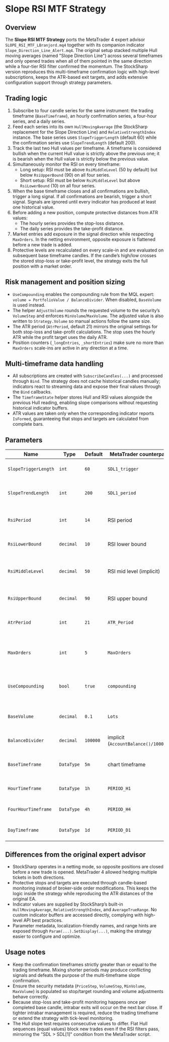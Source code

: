 # Slope RSI MTF Strategy

## Overview
The **Slope RSI MTF Strategy** ports the MetaTrader 4 expert advisor `SLOPE_RSI_MTF_LBranjord.mq4` together with its companion indicator `Slope_Direction_Line_Alert.mq4`. The original setup stacked multiple Hull moving averages (named "Slope Direction Line") across several timeframes and only opened trades when all of them pointed in the same direction while a four-tier RSI filter confirmed the momentum. The StockSharp version reproduces this multi-timeframe confirmation logic with high-level subscriptions, keeps the ATR-based exit targets, and adds extensive configuration support through strategy parameters.

## Trading logic
1. Subscribe to four candle series for the same instrument: the trading timeframe (`BaseTimeframe`), an hourly confirmation series, a four-hour series, and a daily series.
2. Feed each series into its own `HullMovingAverage` (the StockSharp replacement for the Slope Direction Line) and `RelativeStrengthIndex` instance. The base series uses `SlopeTriggerLength` (default 60) while the confirmation series use `SlopeTrendLength` (default 200).
3. Track the last two Hull values per timeframe. A timeframe is considered bullish when the current Hull value is strictly above the previous one; it is bearish when the Hull value is strictly below the previous value.
4. Simultaneously monitor the RSI on every timeframe:
   - Long setup: RSI must be above `RsiMiddleLevel` (50 by default) but below `RsiUpperBound` (90) on all four series.
   - Short setup: RSI must be below `RsiMiddleLevel` but above `RsiLowerBound` (10) on all four series.
5. When the base timeframe closes and all confirmations are bullish, trigger a long signal. If all confirmations are bearish, trigger a short signal. Signals are ignored until every indicator has produced at least one historical value.
6. Before adding a new position, compute protective distances from ATR values:
   - The hourly series provides the stop-loss distance.
   - The daily series provides the take-profit distance.
7. Market entries add exposure in the signal direction while respecting `MaxOrders`. In the netting environment, opposite exposure is flattened before a new trade is added.
8. Protective levels are recalculated on every scale-in and are evaluated on subsequent base timeframe candles. If the candle’s high/low crosses the stored stop-loss or take-profit level, the strategy exits the full position with a market order.

## Risk management and position sizing
- `UseCompounding` enables the compounding rule from the MQL expert: `volume = PortfolioValue / BalanceDivider`. When disabled, `BaseVolume` is used instead.
- The helper `AdjustVolume` rounds the requested volume to the security’s `VolumeStep` and enforces `MinVolume`/`MaxVolume`. The adjusted value is also written to `Strategy.Volume` so manual actions follow the same size.
- The ATR period (`AtrPeriod`, default 21) mirrors the original settings for both stop-loss and take-profit calculations. The stop uses the hourly ATR while the profit target uses the daily ATR.
- Position counters (`_longEntries`, `_shortEntries`) make sure no more than `MaxOrders` scale-ins are active in any direction at a time.

## Multi-timeframe data handling
- All subscriptions are created with `SubscribeCandles(...)` and processed through `Bind`. The strategy does not cache historical candles manually; indicators react to streaming data and expose their final values through the `Bind` callbacks.
- The `TimeframeState` helper stores Hull and RSI values alongside the previous Hull reading, enabling slope comparisons without requesting historical indicator buffers.
- ATR values are taken only when the corresponding indicator reports `IsFormed`, guaranteeing that stops and targets are calculated from complete bars.

## Parameters
| Name | Type | Default | MetaTrader counterpart | Description |
| --- | --- | --- | --- | --- |
| `SlopeTriggerLength` | `int` | `60` | `SDL1_trigger` | Hull length on the trading timeframe. |
| `SlopeTrendLength` | `int` | `200` | `SDL1_period` | Hull length on hourly, four-hour and daily confirmations. |
| `RsiPeriod` | `int` | `14` | RSI period | RSI lookback applied to every timeframe. |
| `RsiLowerBound` | `decimal` | `10` | RSI lower bound | Lower RSI filter for short signals. |
| `RsiMiddleLevel` | `decimal` | `50` | RSI mid level (implicit) | Neutral RSI level separating long and short regimes. |
| `RsiUpperBound` | `decimal` | `90` | RSI upper bound | Upper RSI filter for long signals. |
| `AtrPeriod` | `int` | `21` | `ATR_Period` | ATR length for stop and take-profit calculations. |
| `MaxOrders` | `int` | `5` | `MaxOrders` | Maximum number of scale-in entries per direction. |
| `UseCompounding` | `bool` | `true` | `compounding` | Enables portfolio-based position sizing. |
| `BaseVolume` | `decimal` | `0.1` | `Lots` | Fixed lot when compounding is disabled. |
| `BalanceDivider` | `decimal` | `100000` | implicit (`AccountBalance()/100000`) | Divider for the compounding formula. |
| `BaseTimeframe` | `DataType` | `5m` | chart timeframe | Candle series that drives trade execution. |
| `HourTimeframe` | `DataType` | `1h` | `PERIOD_H1` | First confirmation series. |
| `FourHourTimeframe` | `DataType` | `4h` | `PERIOD_H4` | Second confirmation series. |
| `DayTimeframe` | `DataType` | `1d` | `PERIOD_D1` | Highest confirmation series. |

## Differences from the original expert advisor
- StockSharp operates in a netting mode, so opposite positions are closed before a new trade is opened. MetaTrader 4 allowed hedging multiple tickets in both directions.
- Protective stops and targets are executed through candle-based monitoring instead of broker-side order modifications. This keeps the logic inside the strategy while reproducing the ATR distances of the original EA.
- Indicator values are supplied by StockSharp’s built-in `HullMovingAverage`, `RelativeStrengthIndex`, and `AverageTrueRange`. No custom indicator buffers are accessed directly, complying with high-level API best practices.
- Parameter metadata, localization-friendly names, and range hints are exposed through `Param(...).SetDisplay(...)`, making the strategy easier to configure and optimize.

## Usage notes
- Keep the confirmation timeframes strictly greater than or equal to the trading timeframe. Mixing shorter periods may produce conflicting signals and defeats the purpose of the multi-timeframe slope confirmation.
- Ensure the security metadata (`PriceStep`, `VolumeStep`, `MinVolume`, `MaxVolume`) is populated so stop/target rounding and volume adjustments behave correctly.
- Because stop-loss and take-profit monitoring happens once per completed base candle, intrabar exits will occur on the next bar close. If tighter intrabar management is required, reduce the trading timeframe or extend the strategy with tick-level monitoring.
- The Hull slope test requires consecutive values to differ. Flat Hull sequences (equal values) block new trades even if the RSI filters pass, mirroring the "SDL > SDL[1]" condition from the MetaTrader script.
